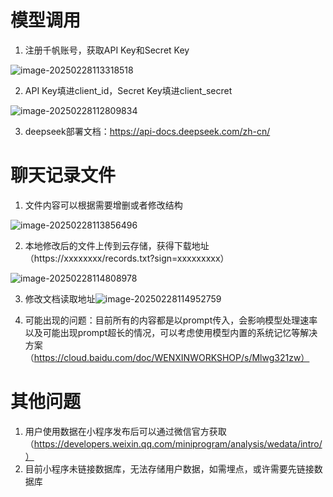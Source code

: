 # 模型调用

1. 注册千帆账号，获取API Key和Secret Key

![image-20250228113318518](https://p.ipic.vip/at9i48.png)

2. API Key填进client_id，Secret Key填进client_secret

![image-20250228112809834](https://p.ipic.vip/21xhcl.png)

3. deepseek部署文档：https://api-docs.deepseek.com/zh-cn/

# 聊天记录文件

1. 文件内容可以根据需要增删或者修改结构

![image-20250228113856496](https://p.ipic.vip/ox1utf.png)

2. 本地修改后的文件上传到云存储，获得下载地址（https://xxxxxxxx/records.txt?sign=xxxxxxxxx）

![image-20250228114808978](https://p.ipic.vip/uo37ix.png)

3. 修改文档读取地址![image-20250228114952759](https://p.ipic.vip/3609gk.png)

4. 可能出现的问题：目前所有的内容都是以prompt传入，会影响模型处理速率以及可能出现prompt超长的情况，可以考虑使用模型内置的系统记忆等解决方案（https://cloud.baidu.com/doc/WENXINWORKSHOP/s/Mlwg321zw）

# 其他问题

1. 用户使用数据在小程序发布后可以通过微信官方获取（https://developers.weixin.qq.com/miniprogram/analysis/wedata/intro/）
2. 目前小程序未链接数据库，无法存储用户数据，如需埋点，或许需要先链接数据库